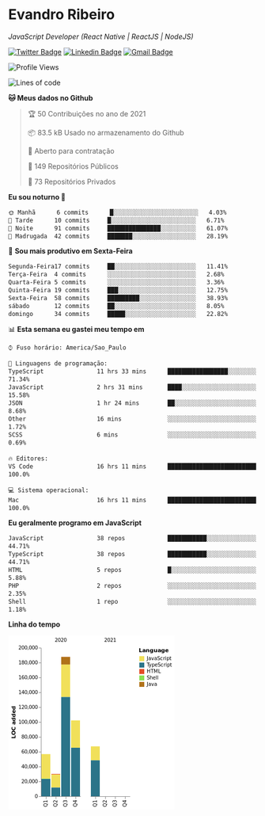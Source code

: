 # Evandro **Ribeiro**

*JavaScript Developer (React Native | ReactJS | NodeJS)*

[![Twitter Badge](https://img.shields.io/badge/-@ribeiroevandro-201B2D?style=flat-square&labelColor=201B2D&logo=twitter&logoColor=white&link=https://twitter.com/ribeiroevandro)](https://twitter.com/ribeiroevandro) 
[![Linkedin Badge](https://img.shields.io/badge/-Evandro%20Ribeiro-201B2D?style=flat-square&logo=Linkedin&logoColor=white&link=https://www.linkedin.com/in/ribeiroevandro)](https://www.linkedin.com/in/ribeiroevandro) 
[![Gmail Badge](https://img.shields.io/badge/-oi@ribeiroevandro.com.br-201B2D?style=flat-square&logo=Gmail&logoColor=white&link=mailto:oi@ribeiroevandro.com.br)](mailto:oi@ribeiroevandro.com.br)


<!--START_SECTION:waka-->
![Profile Views](http://img.shields.io/badge/Visualizac%C3%B5es%20do%20perfil-3-blue)

![Lines of code](https://img.shields.io/badge/Desde%20o%20Hello%20World%20eu%20escrevi-444132%20linhas%20de%20c%C3%B3digo-blue)

**🐱 Meus dados no Github** 

> 🏆 50 Contribuições no ano de 2021
 > 
> 📦 83.5 kB Usado no armazenamento do Github 
 > 
> 💼 Aberto para contratação
 > 
> 📜 149 Repositórios Públicos 
 > 
> 🔑 73 Repositórios Privados  
 > 
**Eu sou noturno 🦉** 

```text
🌞 Manhã      6 commits      █░░░░░░░░░░░░░░░░░░░░░░░░   4.03% 
🌆 Tarde      10 commits     █░░░░░░░░░░░░░░░░░░░░░░░░   6.71% 
🌃 Noite      91 commits     ███████████████░░░░░░░░░░   61.07% 
🌙 Madrugada  42 commits     ███████░░░░░░░░░░░░░░░░░░   28.19%

```
📅 **Sou mais produtivo em Sexta-Feira** 

```text
Segunda-Feira17 commits     ██░░░░░░░░░░░░░░░░░░░░░░░   11.41% 
Terça-Feira  4 commits      ░░░░░░░░░░░░░░░░░░░░░░░░░   2.68% 
Quarta-Feira 5 commits      ░░░░░░░░░░░░░░░░░░░░░░░░░   3.36% 
Quinta-Feira 19 commits     ███░░░░░░░░░░░░░░░░░░░░░░   12.75% 
Sexta-Feira  58 commits     █████████░░░░░░░░░░░░░░░░   38.93% 
sábado       12 commits     ██░░░░░░░░░░░░░░░░░░░░░░░   8.05% 
domingo      34 commits     █████░░░░░░░░░░░░░░░░░░░░   22.82%

```


📊 **Esta semana eu gastei meu tempo em** 

```text
⌚︎ Fuso horário: America/Sao_Paulo

💬 Linguagens de programação: 
TypeScript               11 hrs 33 mins      █████████████████░░░░░░░░   71.34% 
JavaScript               2 hrs 31 mins       ████░░░░░░░░░░░░░░░░░░░░░   15.58% 
JSON                     1 hr 24 mins        ██░░░░░░░░░░░░░░░░░░░░░░░   8.68% 
Other                    16 mins             ░░░░░░░░░░░░░░░░░░░░░░░░░   1.72% 
SCSS                     6 mins              ░░░░░░░░░░░░░░░░░░░░░░░░░   0.69%

🔥 Editores: 
VS Code                  16 hrs 11 mins      █████████████████████████   100.0%

💻 Sistema operacional: 
Mac                      16 hrs 11 mins      █████████████████████████   100.0%

```

**Eu geralmente programo em JavaScript** 

```text
JavaScript               38 repos            ███████████░░░░░░░░░░░░░░   44.71% 
TypeScript               38 repos            ███████████░░░░░░░░░░░░░░   44.71% 
HTML                     5 repos             █░░░░░░░░░░░░░░░░░░░░░░░░   5.88% 
PHP                      2 repos             ░░░░░░░░░░░░░░░░░░░░░░░░░   2.35% 
Shell                    1 repo              ░░░░░░░░░░░░░░░░░░░░░░░░░   1.18%

```


**Linha do tempo**

![Chart not found](https://raw.githubusercontent.com/ribeiroevandro/ribeiroevandro/master/charts/bar_graph.png) 


<!--END_SECTION:waka-->
